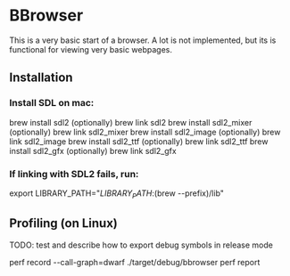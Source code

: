 # BBrowser

This is a very basic start of a browser. A lot is not implemented, but its is functional for viewing very basic webpages.



## Installation

### Install SDL on mac:

brew install sdl2
(optionally) brew link sdl2
brew install sdl2_mixer
(optionally) brew link sdl2_mixer
brew install sdl2_image
(optionally) brew link sdl2_image
brew install sdl2_ttf
(optionally) brew link sdl2_ttf
brew install sdl2_gfx
(optionally) brew link sdl2_gfx


### If linking with SDL2 fails, run:

export LIBRARY_PATH="$LIBRARY_PATH:$(brew --prefix)/lib"



## Profiling (on Linux)

TODO: test and describe how to export debug symbols in release mode

perf record --call-graph=dwarf ./target/debug/bbrowser
perf report
